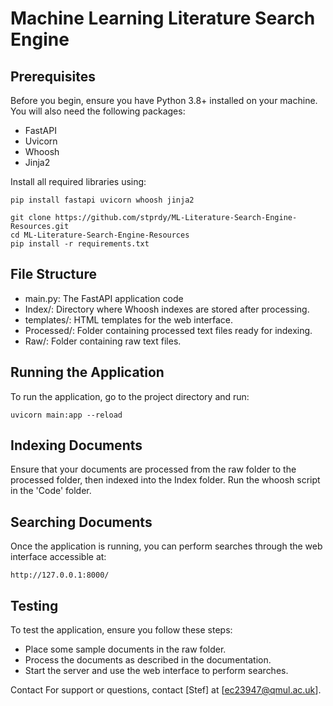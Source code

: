 # Machine Learning Literature Search Engine

## Prerequisites

Before you begin, ensure you have Python 3.8+ installed on your machine. You will also need the following packages:

- FastAPI
- Uvicorn
- Whoosh
- Jinja2

Install all required libraries using:

```
pip install fastapi uvicorn whoosh jinja2
```

```
git clone https://github.com/stprdy/ML-Literature-Search-Engine-Resources.git
cd ML-Literature-Search-Engine-Resources
pip install -r requirements.txt
```

## File Structure
- main.py: The FastAPI application code
- Index/: Directory where Whoosh indexes are stored after processing.
- templates/: HTML templates for the web interface.
- Processed/: Folder containing processed text files ready for indexing.
- Raw/: Folder containing raw text files.

## Running the Application
To run the application, go to the project directory and run:

```
uvicorn main:app --reload
```
## Indexing Documents
Ensure that your documents are processed from the raw folder to the processed folder, then indexed into the Index folder. Run the whoosh script in the  'Code' folder.

## Searching Documents
Once the application is running, you can perform searches through the web interface accessible at:

```
http://127.0.0.1:8000/
```

## Testing
To test the application, ensure you follow these steps:

- Place some sample documents in the raw folder.
- Process the documents as described in the documentation.
- Start the server and use the web interface to perform searches.

Contact
For support or questions, contact [Stef] at [ec23947@qmul.ac.uk].

